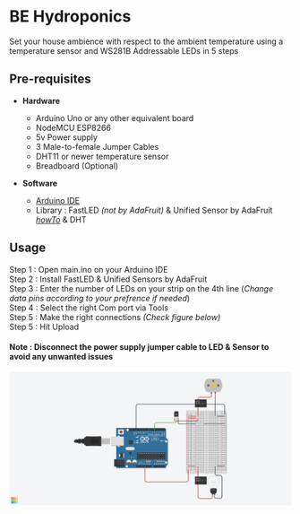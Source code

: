 # BE Hydroponics
Set your house ambience with respect to the ambient temperature using a temperature sensor and WS281B Addressable LEDs in 5 steps

## Pre-requisites

* **Hardware**
  + Arduino Uno or any other equivalent board
  + NodeMCU ESP8266
  + 5v Power supply
  + 3 Male-to-female Jumper Cables
  + DHT11 or newer temperature sensor
  + Breadboard (Optional)

* **Software**
  + [Arduino IDE](https://www.arduino.cc/en/software "Download Arduino IDE")
  + Library : FastLED *(not by AdaFruit)* & Unified Sensor by AdaFruit *[howTo](https://docs.arduino.cc/software/ide-v1/tutorials/installing-libraries)* & DHT

## Usage

  Step 1 : Open main.ino on your Arduino IDE\
  Step 2 : Install FastLED & Unified Sensors by AdaFruit\
  Step 3 : Enter the number of LEDs on your strip on the 4th line (*Change data pins according to your prefrence if needed*)\
  Step 4 : Select the right Com port via Tools\
  Step 5 : Make the right connections *(Check figure below)*\
  Step 5 : Hit Upload
  
  #### Note : Disconnect the power supply jumper cable to LED & Sensor to avoid any unwanted issues

  ![Connections](https://github.com/Pranav941/be-hydroponics/blob/main/figures/BE-Hydroponics.png?raw=true)
